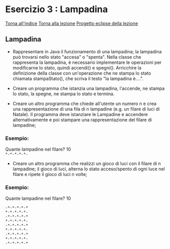 # Esercizio 3 : Lampadina  
[Torna all'indice](README.md)
[Torna alla lezione](/modulo-04/lezione-3.md)
[Progetto eclipse della lezione](/modulo-04/eclipse/mod-04-lezione03/src)

## Lampadina

- Rappresentare in Java il funzionamento di una lampadina; la lampadina può trovarsi nello stato "accesa" o "spenta". Nella classe che rappresenta la lampadina, è necessario implementare le operazioni per modificarne lo stato, quindi accendi() e spegni(). Arricchire la definizione della classe con un'operazione che ne stampa lo stato chiamata stampaStato(), che scriva il testo "la lampadina è....".

- Creare un programma che istanzia una lampadina, l'accende, ne stampa lo stato, la spegne, ne stampa lo stato e termina.
- Creare un altro programma che chiede all'utente un numero n e crea una rappresentazione di una fila di n lampadine (e.g. un filare di luci di Natale). Il programma deve istanziare le Lampadine e accendere alternativamente e poi stampare una rappresentazione del filare di lampadine;   

### Esempio:  
Quante lampadine nel filare? 10    
```*-*-*-*-*-```  
- Creare un altro programma che realizzi un gioco di luci con il filare di n lampadine; il gioco di luci, alterna lo stato acceso/spento di ogni luce nel filare e ripete il gioco di luci n volte;

### Esempio:  
Quante lampadine nel filare? 10  
```*-*-*-*-*-
-*-*-*-*-*
*-*-*-*-*-
-*-*-*-*-*
*-*-*-*-*-
-*-*-*-*-*
*-*-*-*-*-
-*-*-*-*-*
*-*-*-*-*-
-*-*-*-*-*